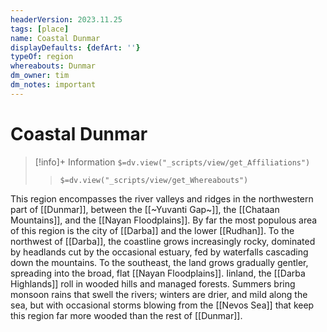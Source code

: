```yaml
---
headerVersion: 2023.11.25
tags: [place]
name: Coastal Dunmar
displayDefaults: {defArt: ''}
typeOf: region
whereabouts: Dunmar
dm_owner: tim
dm_notes: important
---
```

# Coastal Dunmar
>[!info]+ Information
> `$=dv.view("_scripts/view/get_Affiliations")`
>> `$=dv.view("_scripts/view/get_Whereabouts")`

This region encompasses the river valleys and ridges in the northwestern part of [[Dunmar]], between the [[~Yuvanti Gap~]], the [[Chataan Mountains]], and the [[Nayan Floodplains]]. By far the most populous  area of this region is the city of [[Darba]] and the lower [[Rudhan]]. To the northwest of [[Darba]], the coastline grows increasingly rocky, dominated by headlands cut by the occasional estuary, fed by waterfalls cascading down the mountains. To the southeast, the land grows gradually gentler, spreading into the broad, flat [[Nayan Floodplains]]. Iinland, the [[Darba Highlands]] roll in wooded hills and managed forests. Summers bring monsoon rains that swell the rivers; winters are drier, and mild along the sea, but with occasional storms blowing from the [[Nevos Sea]] that keep this region far more wooded than the rest of [[Dunmar]]. 